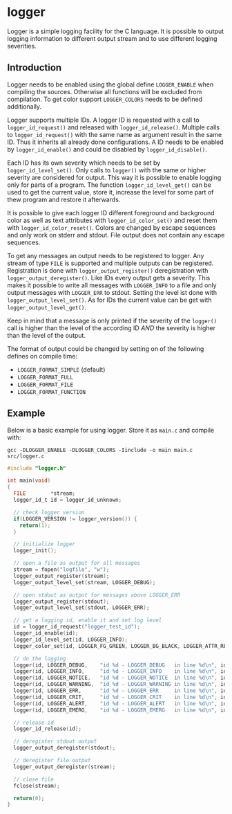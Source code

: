 # logger

Logger is a simple logging facility for the C language. It is possible to
output logging information to different output stream and to use different
logging severities.

## Introduction

Logger needs to be enabled using the global define `LOGGER_ENABLE` when
compiling the sources. Otherwise all functions will be excluded from
compilation. To get color support `LOGGER_COLORS` needs to be defined
additionally.

Logger supports multiple IDs. A logger ID is requested with a call to
`logger_id_request()` and released with `logger_id_release()`. Multiple
calls to `logger_id_request()` with the same name as argument result in the
same ID. Thus it inherits all already done configurations. A ID needs to be
enabled by `logger_id_enable()` and could be disabled by
`logger_id_disable()`.

Each ID has its own severity which needs to be set by
`logger_id_level_set()`. Only calls to `logger()` with the same or
higher severity are considered for output. This way it is possible to enable
logging only for parts of a program. The function `logger_id_level_get()`
can be used to get the current value, store it, increase the level for some
part of thew program and restore it afterwards.

It is possible to give each logger ID different foreground and background color
as well as text attributes with `logger_id_color_set()` and reset them with
`logger_id_color_reset()`. Colors are changed by escape sequences and only
work on stderr and stdout. File output does not contain any escape sequences.

To get any messages an output needs to be registered to logger. Any stream of
type `FILE` is supported and multiple outputs can be registered.
Registration is done with `logger_output_register()` deregistration with
`logger_output_deregister()`. Like IDs every output gets a severity. This
makes it possible to write all messages with `LOGGER_INFO` to a file and
only output messages with `LOGGER_ERR` to stdout. Setting the level ist
done with `logger_output_level_set()`. As for IDs the current value can be
get with `logger_output_level_get()`.

Keep in mind that a message is only printed if the severity of the
`logger()` call is higher than the level of the according ID *AND* the
severity is higher than the level of the output.

The format of output could be changed by setting on of the following defines on
compile time:

  - `LOGGER_FORMAT_SIMPLE` (default)
  - `LOGGER_FORMAT_FULL`
  - `LOGGER_FORMAT_FILE`
  - `LOGGER_FORMAT_FUNCTION`

## Example

Below is a basic example for using logger. Store it as `main.c` and compile
with:

`gcc -DLOGGER_ENABLE -DLOGGER_COLORS -Iinclude -o main main.c src/logger.c`

```c
#include "logger.h"

int main(void)
{
  FILE        *stream;
  logger_id_t id = logger_id_unknown;

  // check logger version
  if(LOGGER_VERSION != logger_version()) {
    return(1);
  }

  // initialize logger
  logger_init();

  // open a file as output for all messages
  stream = fopen("logfile", "w");
  logger_output_register(stream);
  logger_output_level_set(stream, LOGGER_DEBUG);

  // open stdout as output for messages above LOGGER_ERR
  logger_output_register(stdout);
  logger_output_level_set(stdout, LOGGER_ERR);

  // get a logging id, enable it and set log level
  id = logger_id_request("logger_test_id");
  logger_id_enable(id);
  logger_id_level_set(id, LOGGER_INFO);
  logger_color_set(id, LOGGER_FG_GREEN, LOGGER_BG_BLACK, LOGGER_ATTR_RESET);

  // do the logging
  logger(id, LOGGER_DEBUG,    "id %d - LOGGER_DEBUG   in line %d\n", id, __LINE__); // nothing written
  logger(id, LOGGER_INFO,     "id %d - LOGGER_INFO    in line %d\n", id, __LINE__); // written to logfile
  logger(id, LOGGER_NOTICE,   "id %d - LOGGER_NOTICE  in line %d\n", id, __LINE__); // written to logfile
  logger(id, LOGGER_WARNING,  "id %d - LOGGER_WARNING in line %d\n", id, __LINE__); // written to logfile
  logger(id, LOGGER_ERR,      "id %d - LOGGER_ERR     in line %d\n", id, __LINE__); // written to logfile and stdout
  logger(id, LOGGER_CRIT,     "id %d - LOGGER_CRIT    in line %d\n", id, __LINE__); // written to logfile and stdout
  logger(id, LOGGER_ALERT,    "id %d - LOGGER_ALERT   in line %d\n", id, __LINE__); // written to logfile and stdout
  logger(id, LOGGER_EMERG,    "id %d - LOGGER_EMERG   in line %d\n", id, __LINE__); // written to logfile and stdout

  // release id
  logger_id_release(id);

  // deregister stdout output
  logger_output_deregister(stdout);

  // deregister file output
  logger_output_deregister(stream);

  // close file
  fclose(stream);

  return(0);
}
```
